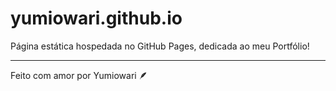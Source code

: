 # yumiowari.github.io

Página estática hospedada no GitHub Pages, dedicada ao meu Portfólio!

---

Feito com amor por Yumiowari 🪶
